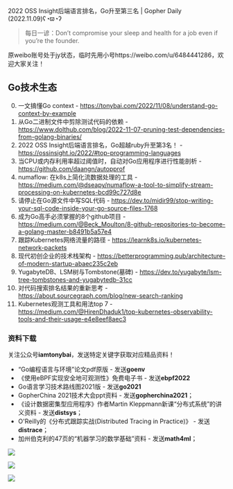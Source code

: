 2022 OSS Insight后端语言排名，Go升至第三名 | Gopher Daily (2022.11.09)ʕ◔ϖ◔ʔ

>每日一谚：Don’t compromise your sleep and health for a job even if you’re the founder.

原weibo账号处于jy状态，临时先用小号https://weibo.com/u/6484441286，欢迎大家关注！

## Go技术生态

0. 一文搞懂Go context - https://tonybai.com/2022/11/08/understand-go-context-by-example
1. 从Go二进制文件中剪除测试代码的依赖 - https://www.dolthub.com/blog/2022-11-07-pruning-test-dependencies-from-golang-binaries/
2. 2022 OSS Insight后端语言排名，Go超越ruby升至第3名！ - https://ossinsight.io/2022/#top-programming-languages
3. 当CPU或内存利用率超过阈值时，自动对Go应用程序进行性能剖析 - https://github.com/daangn/autopprof
4. numaflow: 在k8s上简化流数据处理的工具 - https://medium.com/@dseapy/numaflow-a-tool-to-simplify-stream-processing-on-kubernetes-bcd99c727d8e
5. 请停止在Go源文件中写SQL代码 - https://dev.to/midir99/stop-writing-your-sql-code-inside-your-go-source-files-1768
6. 成为Go高手必须掌握的8个github项目 - https://medium.com/@Beck_Moulton/8-github-repositories-to-become-a-golang-master-b8491b5a57e4
7. 跟踪Kubernetes网络流量的路径 - https://learnk8s.io/kubernetes-network-packets
8. 现代初创企业的技术栈架构 - https://betterprogramming.pub/architecture-of-modern-startup-abaec235c2eb
9. YugabyteDB、LSM树与Tombstone(墓碑) - https://dev.to/yugabyte/lsm-tree-tombstones-and-yugabytedb-31cc
10. 对代码搜索排名结果的重新思考 - https://about.sourcegraph.com/blog/new-search-ranking
11. Kubernetes观测工具和用法top 7 - https://medium.com/@HirenDhaduk1/top-kubernetes-observability-tools-and-their-usage-e4e8eef8aec3

### 资料下载

关注公众号**iamtonybai**，发送特定关键字获取对应精品资料！

* “Go编程语言与环境”论文pdf原版 - 发送**goenv**
* 《使用eBPF实现安全地可观测性》免费电子书 - 发送**ebpf2022**
* Go语言学习技术路线图2021版 - 发送**go2021**
* GopherChina 2021技术大会ppt资料 - 发送**gopherchina2021**；
* 《设计数据密集型应用程序》作者Martin Kleppmann新课“分布式系统”的讲义资料 - 发送**distsys**；
* O'Reilly的《分布式跟踪实战(Distributed Tracing in Practice)》 - 发送**distrace**；
* 加州伯克利的47页的“机器学习的数学基础”资料 - 发送**math4ml**；

![](https://mmbiz.qpic.cn/mmbiz_png/cH6WzfQ94mb54jsFJZ3Knmz8obUsf3PBShthmdSw5E01TcYmUReGkj0BWpxHak1HlnlzHvLmKax53YSGr7aNlA/0?wx_fmt=png)

![](https://mmbiz.qpic.cn/mmbiz_png/cH6WzfQ94mZsOgPXTXZgWiaE03ib9r9WFJXC6xJCA5Y6VSesOZqlGxYfODibvR7UPGxiaM7SZZNQZkRtggPXEfBdwQ/0?wx_fmt=png)

![](https://mmbiz.qpic.cn/mmbiz_png/cH6WzfQ94mb54jsFJZ3Knmz8obUsf3PBrSoqeMvoWCticN2cpU64fJ0FYQdXJhP7ia7WRh8628uOAsQYeE2NibRRw/0?wx_fmt=png)


